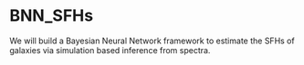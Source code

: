 # BNN_SFHs
We will build a Bayesian Neural Network framework to estimate the SFHs of galaxies via simulation based inference from spectra.
